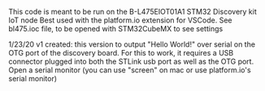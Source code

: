 This code is meant to be run on the B-L475EIOT01A1 STM32 Discovery kit IoT node
Best used with the platform.io extension for VSCode.
See bl475.ioc file, to be opened with STM32CubeMX to see settings

1/23/20
v1 created: this version to output "Hello World!" over serial on the OTG port of the discovery board. For this to work, it requires a USB connector plugged into both the STLink usb port as well as the OTG port. Open a serial monitor (you can use "screen" on mac or use platform.io's serial monitor)
